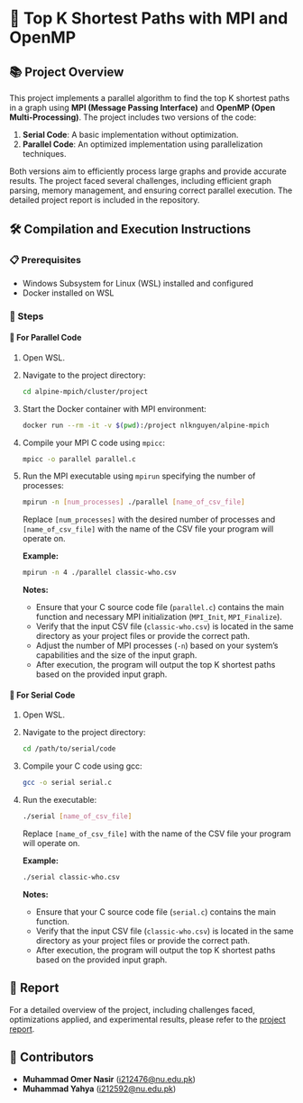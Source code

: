 # 🚀 Top K Shortest Paths with MPI and OpenMP

## 📚 Project Overview

This project implements a parallel algorithm to find the top K shortest paths in a graph using **MPI (Message Passing Interface)** and **OpenMP (Open Multi-Processing)**. The project includes two versions of the code:

1. **Serial Code**: A basic implementation without optimization.
2. **Parallel Code**: An optimized implementation using parallelization techniques.

Both versions aim to efficiently process large graphs and provide accurate results. The project faced several challenges, including efficient graph parsing, memory management, and ensuring correct parallel execution. The detailed project report is included in the repository.

## 🛠️ Compilation and Execution Instructions

### 📋 Prerequisites

- Windows Subsystem for Linux (WSL) installed and configured
- Docker installed on WSL

### 🏃 Steps

#### 🔀 For Parallel Code

1. Open WSL.
2. Navigate to the project directory:

    ```bash
    cd alpine-mpich/cluster/project
    ```

3. Start the Docker container with MPI environment:

    ```bash
    docker run --rm -it -v $(pwd):/project nlknguyen/alpine-mpich
    ```

4. Compile your MPI C code using `mpicc`:

    ```bash
    mpicc -o parallel parallel.c
    ```

5. Run the MPI executable using `mpirun` specifying the number of processes:

    ```bash
    mpirun -n [num_processes] ./parallel [name_of_csv_file]
    ```

    Replace `[num_processes]` with the desired number of processes and `[name_of_csv_file]` with the name of the CSV file your program will operate on.

    **Example:**

    ```bash
    mpirun -n 4 ./parallel classic-who.csv
    ```

    **Notes:**
    - Ensure that your C source code file (`parallel.c`) contains the main function and necessary MPI initialization (`MPI_Init`, `MPI_Finalize`).
    - Verify that the input CSV file (`classic-who.csv`) is located in the same directory as your project files or provide the correct path.
    - Adjust the number of MPI processes (`-n`) based on your system’s capabilities and the size of the input graph.
    - After execution, the program will output the top K shortest paths based on the provided input graph.

#### 🔗 For Serial Code

1. Open WSL.
2. Navigate to the project directory:

    ```bash
    cd /path/to/serial/code
    ```

3. Compile your C code using gcc:

    ```bash
    gcc -o serial serial.c
    ```

4. Run the executable:

    ```bash
    ./serial [name_of_csv_file]
    ```

    Replace `[name_of_csv_file]` with the name of the CSV file your program will operate on.

    **Example:**

    ```bash
    ./serial classic-who.csv
    ```

    **Notes:**
    - Ensure that your C source code file (`serial.c`) contains the main function.
    - Verify that the input CSV file (`classic-who.csv`) is located in the same directory as your project files or provide the correct path.
    - After execution, the program will output the top K shortest paths based on the provided input graph.

## 📄 Report

For a detailed overview of the project, including challenges faced, optimizations applied, and experimental results, please refer to the [project report](report.pdf).

## 👥 Contributors

- **Muhammad Omer Nasir** (i212476@nu.edu.pk) 
- **Muhammad Yahya** (i212592@nu.edu.pk)


